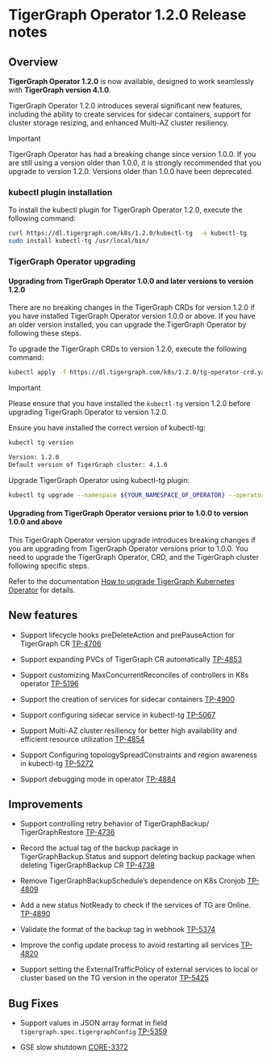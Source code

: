 # TigerGraph Operator 1.2.0 Release notes

## Overview

**TigerGraph Operator 1.2.0** is now available, designed to work seamlessly with **TigerGraph version 4.1.0**.

TigerGraph Operator 1.2.0 introduces several significant new features, including the ability to create services for sidecar containers, support for cluster storage resizing, and enhanced Multi-AZ cluster resiliency.

> [!IMPORTANT]
> TigerGraph Operator has had a breaking change since version 1.0.0. If you are still using a version older than 1.0.0, it is strongly recommended that you upgrade to version 1.2.0. Versions older than 1.0.0 have been deprecated.

### kubectl plugin installation

To install the kubectl plugin for TigerGraph Operator 1.2.0, execute the following command:

```bash
curl https://dl.tigergraph.com/k8s/1.2.0/kubectl-tg  -o kubectl-tg
sudo install kubectl-tg /usr/local/bin/
```

### TigerGraph Operator upgrading

#### Upgrading from TigerGraph Operator 1.0.0 and later versions to version 1.2.0

There are no breaking changes in the TigerGraph CRDs for version 1.2.0 if you have installed TigerGraph Operator version 1.0.0 or above. If you have an older version installed, you can upgrade the TigerGraph Operator by following these steps.

To upgrade the TigerGraph CRDs to version 1.2.0, execute the following command:

```bash
kubectl apply -f https://dl.tigergraph.com/k8s/1.2.0/tg-operator-crd.yaml
```

> [!IMPORTANT]
> Please ensure that you have installed the `kubectl-tg` version 1.2.0 before upgrading TigerGraph Operator to version 1.2.0.

Ensure you have installed the correct version of kubectl-tg:

```bash
kubectl tg version

Version: 1.2.0
Default version of TigerGraph cluster: 4.1.0
```

Upgrade TigerGraph Operator using kubectl-tg plugin:

```bash
kubectl tg upgrade --namespace ${YOUR_NAMESPACE_OF_OPERATOR} --operator-version 1.2.0
```

#### Upgrading from TigerGraph Operator versions prior to 1.0.0 to version 1.0.0 and above

This TigerGraph Operator version upgrade introduces breaking changes if you are upgrading from TigerGraph Operator versions prior to 1.0.0. You need to upgrade the TigerGraph Operator, CRD, and the TigerGraph cluster following specific steps.

Refer to the documentation [How to upgrade TigerGraph Kubernetes Operator](../04-manage/operator-upgrade.md) for details.

## New features

- Support lifecycle hooks preDeleteAction and prePauseAction for TigerGraph CR [TP-4706](https://graphsql.atlassian.net/browse/TP-4706)

- Support expanding PVCs of TigerGraph CR automatically [TP-4853](https://graphsql.atlassian.net/browse/TP-4853)

- Support customizing MaxConcurrentReconciles of controllers in K8s operator [TP-5196](https://graphsql.atlassian.net/browse/TP-5196)

- Support the creation of services for sidecar containers [TP-4900](https://graphsql.atlassian.net/browse/TP-4900)

- Support configuring sidecar service in kubectl-tg [TP-5067](https://graphsql.atlassian.net/browse/TP-5067)

- Support Multi-AZ cluster resiliency for better high availability and efficient resource utilization [TP-4854](https://graphsql.atlassian.net/browse/TP-4854)

- Support Configuring topologySpreadConstraints and region awareness in kubectl-tg  [TP-5272](https://graphsql.atlassian.net/browse/TP-5272)

- Support debugging mode in operator [TP-4884](https://graphsql.atlassian.net/browse/TP-4884)

## Improvements

- Support controlling retry behavior of TigerGraphBackup/ TigerGraphRestore [TP-4736](https://graphsql.atlassian.net/browse/TP-4736)

- Record the actual tag of the backup package in TigerGraphBackup.Status and support deleting backup package when deleting TigerGraphBackup CR [TP-4738](https://graphsql.atlassian.net/browse/TP-4738)

- Remove TigerGraphBackupSchedule’s dependence on K8s Cronjob [TP-4809](https://graphsql.atlassian.net/browse/TP-4809)

- Add a new status NotReady to check if the services of TG are Online. [TP-4890](https://graphsql.atlassian.net/browse/TP-4890)

- Validate the format of the backup tag in webhook [TP-5374](https://graphsql.atlassian.net/browse/TP-5374)

- Improve the config update process to avoid restarting all services [TP-4820](https://graphsql.atlassian.net/browse/TP-4820)

- Support setting the ExternalTrafficPolicy of external services to local or cluster based on the TG version in the operator [TP-5425](https://graphsql.atlassian.net/browse/TP-5425)

## Bug Fixes

- Support values in JSON array format in field `tigergraph.spec.tigergraphConfig` [TP-5359](https://graphsql.atlassian.net/browse/TP-5359)

- GSE slow shutdown [CORE-3372](https://graphsql.atlassian.net/browse/CORE-3372)  

